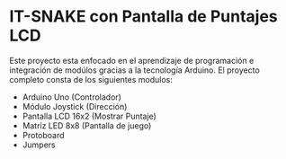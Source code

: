 <h1>IT-SNAKE con Pantalla de Puntajes LCD</h1>
<p>Este proyecto esta enfocado en el aprendizaje de programación e integración de modúlos gracias a la tecnología Arduino. El proyecto completo consta de los siguientes modulos:</p>
<ul>
<li>Arduino Uno (Controlador)</li>
<li>Módulo Joystick (Dirección)</li>
<li>Pantalla LCD 16x2 (Mostrar Puntaje)</li>
<li>Matríz LED 8x8 (Pantalla de juego)</li>
<li>Protoboard</li>
<li>Jumpers</li>
</ul>
